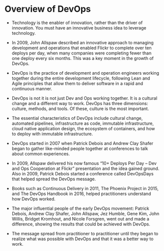 # Overview of DevOps

- Technology is the enabler of innovation, rather than the driver of innovation. You must have an innovative business idea to leverage technology.

- In 2009, John Allspaw described an innovative approach to managing development and operations that enabled Flickr to complete over ten deploys per day, when many companies were completing fewer than one deploy every six months. This was a key moment in the growth of DevOps.

- DevOps is the practice of development and operation engineers working together during the entire development lifecycle, following Lean and Agile principles that allow them to deliver software in a rapid and continuous manner.

- DevOps is not it is not just Dev and Ops working together. It is a cultural change and a different way to work. DevOps has three dimensions: culture, methods, and tools. Of these, culture is the most important. 

- The essential characteristics of DevOps include cultural change, automated pipelines, infrastructure as code, immutable infrastructure, cloud native application design, the ecosystem of containers, and how to deploy with immutable infrastructure.

- DevOps started in 2007 when Patrick Debois and Andrew Clay Shafer began to gather like-minded people together at conferences to talk about common experiences.

- In 2009, Allspaw delivered his now famous “10+ Deploys Per Day – Dev and Ops Cooperation at Flickr” presentation and the idea gained ground. Also in 2009, Patrick Debois started a conference called DevOpsDays that helped spread the DevOps message.

- Books such as Continuous Delivery in 2011, The Phoenix Project in 2015, and The DevOps Handbook in 2016, helped practitioners understand how DevOps worked.

- The major influential people of the early DevOps movement: Patrick Debois, Andrew Clay Shafer, John Allspaw, Jez Humble, Gene Kim, John Willis, Bridget Kromhout, and Nicole Forsgren, went out and made a difference, showing the results that could be achieved with DevOps.

- The message spread from practitioner to practitioner until they began to realize what was possible with DevOps and that it was a better way to work.